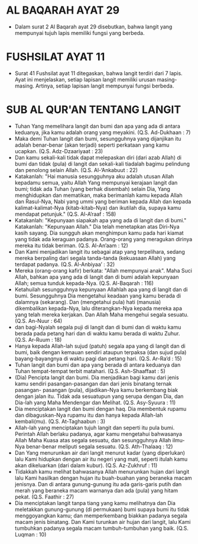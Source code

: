 # AL BAQARAH AYAT 29
- Dalam surat 2 Al Baqarah ayat 29 disebutkan, bahwa langit yang mempunyai tujuh lapis memiliki fungsi yang berbeda.

# FUSHSILAT AYAT 11
- Surat 41 Fushsilat ayat 11 ditegaskan, bahwa langit terdiri dari 7 lapis. Ayat ini menjelaskan, setiap lapisan langit memiliki urusan masing-masing. Artinya, setiap lapisan langit mempunyai fungsi berbeda.

# SUB AL QUR'AN TENTANG LANGIT
- Tuhan Yang memelihara langit dan bumi dan apa yang ada di antara keduanya, jika kamu adalah orang yang meyakini. (Q.S. Ad-Dukhaan : 7)
- Maka demi Tuhan langit dan bumi, sesungguhnya yang dijanjikan itu adalah benar-benar (akan terjadi) seperti perkataan yang kamu ucapkan. (Q.S. Adz-Dzaariyaat : 23)
- Dan kamu sekali-kali tidak dapat melepaskan diri (dari azab Allah) di bumi dan tidak (pula) di langit dan sekali-kali tiadalah bagimu pelindung dan penolong selain Allah. (Q.S. Al-‘Ankabuut : 22)
- Katakanlah: "Hai manusia sesungguhnya aku adalah utusan Allah kepadamu semua, yaitu Allah Yang mempunyai kerajaan langit dan bumi; tidak ada Tuhan (yang berhak disembah) selain Dia, Yang menghidupkan dan mematikan, maka berimanlah kamu kepada Allah dan Rasul-Nya, Nabi yang ummi yang beriman kepada Allah dan kepada kalimat-kalimat-Nya (kitab-kitab-Nya) dan ikutilah dia, supaya kamu mendapat petunjuk." (Q.S. Al-A’raaf : 158)
- Katakanlah: "Kepunyaan siapakah apa yang ada di langit dan di bumi." Katakanlah: "Kepunyaan Allah." Dia telah menetapkan atas Diri-Nya kasih sayang. Dia sungguh akan menghimpun kamu pada hari kiamat yang tidak ada keraguan padanya. Orang-orang yang meragukan dirinya mereka itu tidak beriman. (Q.S. Al-An’aam : 12)
- Dan Kami menjadikan langit itu sebagai atap yang terpelihara, sedang mereka berpaling dari segala tanda-tanda (kekuasaan Allah) yang terdapat padanya. (Q.S. Al-Anbiyaa’ : 32)
- Mereka (orang-orang kafir) berkata: "Allah mempunyai anak". Maha Suci Allah, bahkan apa yang ada di langit dan di bumi adalah kepunyaan Allah; semua tunduk kepada-Nya. (Q.S. Al-Baqarah : 116)
- Ketahuilah sesungguhnya kepunyaan Allahlah apa yang di langit dan di bumi. Sesungguhnya Dia mengetahui keadaan yang kamu berada di dalamnya (sekarang). Dan (mengetahui pula) hati (manusia) dikembalikan kepada-Nya, lalu diterangkan-Nya kepada mereka apa yang telah mereka kerjakan. Dan Allah Maha mengehui segala sesuatu. (Q.S. An-Nuur : 64)
- dan bagi-Nyalah segala puji di langit dan di bumi dan di waktu kamu berada pada petang hari dan di waktu kamu berada di waktu Zuhur. (Q.S. Ar-Ruum : 18)
- Hanya kepada Allah-lah sujud (patuh) segala apa yang di langit dan di bumi, baik dengan kemauan sendiri ataupun terpaksa (dan sujud pula) bayang-bayangnya di waktu pagi dan petang hari. (Q.S. Ar-Ra’d : 15)
- Tuhan langit dan bumi dan apa yang berada di antara keduanya dan Tuhan tempat-tempat terbit matahari. (Q.S. Ash-Shaaffaat : 5)
- (Dia) Pencipta langit dan bumi. Dia menjadikan bagi kamu dari jenis kamu sendiri pasangan-pasangan dan dari jenis binatang ternak pasangan- pasangan (pula), dijadikan-Nya kamu berkembang biak dengan jalan itu. Tidak ada sesuatupun yang serupa dengan Dia, dan Dia-lah yang Maha Mendengar dan Melihat. (Q.S. Asy-Syuura : 11)
- Dia menciptakan langit dan bumi dengan haq. Dia membentuk rupamu dan dibaguskan-Nya rupamu itu dan hanya kepada Allah-lah kembali(mu). (Q.S. At-Taghaabun : 3)
- Allah-lah yang menciptakan tujuh langit dan seperti itu pula bumi. Perintah Allah berlaku padanya, agar kamu mengetahui bahwasanya Allah Maha Kuasa atas segala sesuatu, dan sesungguhnya Allah ilmu-Nya benar-benar meliputi segala sesuatu. (Q.S. Ath-Thalaaq : 12)
- Dan Yang menurunkan air dari langit menurut kadar (yang diperlukan) lalu Kami hidupkan dengan air itu negeri yang mati, seperti itulah kamu akan dikeluarkan (dari dalam kubur). (Q.S. Az-Zukhruf : 11)
- Tidakkah kamu melihat bahwasanya Allah menurunkan hujan dari langit lalu Kami hasilkan dengan hujan itu buah-buahan yang beraneka macam jenisnya. Dan di antara gunung-gunung itu ada garis-garis putih dan merah yang beraneka macam warnanya dan ada (pula) yang hitam pekat. (Q.S. Faathir : 27)
- Dia menciptakan langit tanpa tiang yang kamu melihatnya dan Dia meletakkan gunung-gunung (di permukaan) bumi supaya bumi itu tidak menggoyangkan kamu; dan memperkembang biakkan padanya segala macam jenis binatang. Dan Kami turunkan air hujan dari langit, lalu Kami tumbuhkan padanya segala macam tumbuh-tumbuhan yang baik. (Q.S. Luqman : 10)
